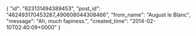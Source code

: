  {
   "id": "623131494389453",
   "post_id": "462493170453287_490608044308466",
   "from_name": "August le Blanc",
   "message": "Ah, much fapiness.",
   "created_time": "2014-02-10T02:40:09+0000"
 }
